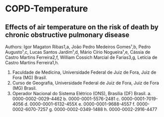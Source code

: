 # COPD-Temperature

## Effects of air temperature on the risk of death by chronic obstructive pulmonary disease
Authors: Igor Magaton Ribas1,a, João Pedro Medeiros Gomes¹,b, Pedro Augusto¹,c, Lucas Santos Jardim¹,d, Mário Círio Nogueira¹,e, Cássia de Castro Martins Ferreira2,f, William Cossich Marcial de Farias3,g, Letícia de Castro Martins Ferreira1,h.
1.	Faculdade de Medicina, Universidade Federal de Juiz de Fora, Juiz de Fora (MG) Brasil.
2.	Curso de Geografia, Universidade Federal de Juiz de Fora, Juiz de Fora (MG) Brasil.
3.	Operador Nacional do Sistema Elétrico (ONS), Brasília (DF) Brasil. 
a.	0000-0002-0029-4462 
b.	0000-0001-5576-2481
c.	0000-0001-7019-4056
d.	0000-0001-6132-455X
e.	0000-0001-9688-4557
f.	0000-0002-6070-7257
g.	0000-0002-0349-1488
h.	0000-0002-2916-4477
